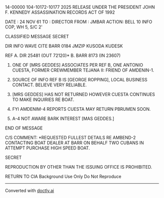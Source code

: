 14-00000
104-10172-10177
2025 RELEASE UNDER THE PRESIDENT JOHN F. KENNEDY ASSASSINATION RECORDS ACT OF 1992

DATE : 24 NOV 61
TO : DIRECTOR
FROM : JMBAR
ACTION: BELL 10
INFO COP, WH 5, S/C 2'

CLASSIFIED MESSAGE
SECRET

DIR INFO WAVE CITE BARR 0184
JMZIP KUSODA KUDESK

REF A. DIR 25481 (OUT 72120)*
B. BARR 8173 (IN 23607)

1. ONE OF [MRS GEDDES] ASSOCIATES PER REF B, ONE ANTONIO CUESTA, FORMER CREWMEMBER TEJANA II: FRIEND OF AMDENIN-1.

2. SOURCE OF INFO REF B IS [GEORGE ROPPING], LOCAL BUSINESS CONTACT. BELIEVE VERY RELIABLE.

3. [MRS GEDDES] HAS NOT RETURNED HOWEVER CUESTA CONTINUES TO MAKE INQUIRIES RE BOAT.

4. FYI AMDENIM-4 REPORTS CUESTA MAY RETURN PBRUMEN SOON.

5. A-4 NOT AWARE BARK INTEREST [MAS GEDDES.]

END OF MESSAGE

C/S COMMENT: *REQUESTED FULLEST DETAILS RE AMBEND-2 CONTACTING BOAT DEALER AT BARR ON BEHALF TWO CUBANS IN ATTEMPT PURCHASE HIGH SPEED BOAT.

SECRET

REPRODUCTION BY OTHER THAN THE ISSUING OFFICE IS PROHIBITED.

RETURN TO CIA
Background Use Only
Do Not Reproduce


---
Converted with [doctly.ai](https://doctly.ai)